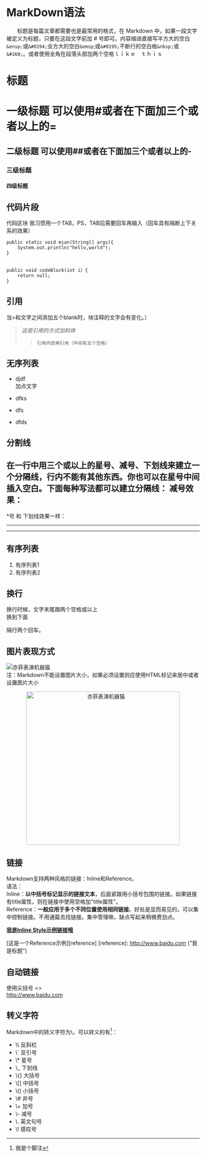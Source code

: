 # MarkDown语法
　　标题是每篇文章都需要也是最常用的格式，在 Markdown 中，如果一段文字被定义为标题，只要在这段文字前加 # 号即可。内容缩进直接写半方大的空白`&ensp;`或`&#8194;`全方大的空白`&emsp`;或`&#8195;`不断行的空白格`&nbsp;`或`&#160;`。或者使用全角在段落头部加两个空格ｌｉｋｅ　ｔｈｉｓ

# 标题
一级标题 可以使用#或者在下面加三个或者以上的=
===
二级标题  可以使用##或者在下面加三个或者以上的-
----
### 三级标题
#### 四级标题

## 代码片段  
代码区块 我习惯用一个TAB，PS，TAB后需要回车再输入（回车具有隔断上下关系的效果）

	public static void mian(String[] args){ 
		System.out.println("hello,world"); 
	}


	public void codeBlock(int i）{
		return null;	
	}


## 引用
当>和文字之间添加五个blank时，块注释的文字会有变化。）
>    *这是引用的方式加斜体*  
>>     引用内部再引用（中间有五个空格）

## 无序列表
+ djdf  
加点文字
* dfks
-  dfs
*  dfds

## 分割线
在一行中用三个或以上的**星号、减号、下划线**来建立一个分隔线，行内不能有其他东西。你也可以在星号中间插入空白。下面每种写法都可以建立分隔线： 
减号效果：
---
*号 和 下划线效果一样：
___
***
## 有序列表

1. 有序列表1
2. 有序列表2

## 换行
换行时候，文字末尾跟两个空格或以上   
换到下面

隔行两个回车。

## 图片表现方式

![亦菲表演机器猫](http://ww2.sinaimg.cn/bmiddle/88070423gw1ep30aw8an7g204d04gkgd.gif)  
注：Markdown不能设置图片大小，如果必须设置则应使用HTML标记来居中或者设置图片大小
<div align=center>
<img src="http://ww2.sinaimg.cn/bmiddle/88070423gw1ep30aw8an7g204d04gkgd.gif" width="400" height="400" alt="亦菲表演机器猫"/>
</div>

## 链接
Markdown支持两种风格的链接：Inline和Reference。  
语法：  
Inline：**以中括号标记显示的链接文本**，后面紧跟用小括号包围的链接。如果链接有title属性，则在链接中使用空格加"title属性"。  
Reference：**一般应用于多个不同位置使用相同链接**。好处是显而易见的，可以集中控制链接。不用通篇去找链接。集中管理嘛，缺点写起来稍微费劲点。
  
[**我是Inline Style示例链接哦**](http://www.baidu.com "百度title")

[这是一个Reference示例][reference]
[reference]: http://www.baidu.com ("我是标题")

## 自动链接
使用尖括号  <>  
<http://www.baidu.com>

## 转义字符  
Markdown中的转义字符为\，可以转义的有[^hello]：  
* \\\ 反斜杠  
* \\` 反引号  
* \\* 星号  
* \\_ 下划线  
* \\{\} 大括号  
* \\[\] 中括号  
* \\(\) 小括号  
* \\# 井号  
* \\+ 加号  
* \\- 减号  
* \\. 英文句号  
* \\! 感叹号

[^hello]:我是个脚注
